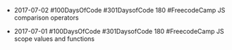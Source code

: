 * 2017-07-02 #100DaysOfCode #301DaysofCode 180 #FreecodeCamp JS comparison operators 

* 2017-07-01 #100DaysOfCode #301DaysofCode 180 #FreecodeCamp JS scope values and functions 
